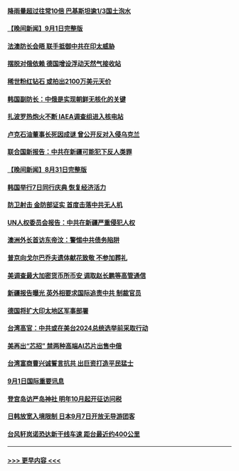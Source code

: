 #### [降雨量超过往常10倍 巴基斯坦逾1/3国土泡水](../pages/prog202/a103516825.md?t=09021601) 
#### [【晚间新闻】9月1日完整版](../pages/prog202/a103516689.md?t=09021601) 
#### [法澳防长会晤 联手抵御中共在印太威胁](../pages/prog202/a103516498.md?t=09021601) 
#### [摆脱对俄依赖 德国增设浮动天然气接收站](../pages/prog202/a103516491.md?t=09021601) 
#### [稀世粉红钻石 或拍出2100万美元天价](../pages/prog202/a103516507.md?t=09021601) 
#### [韩国副防长：中俄是实现朝鲜无核化的关键](../pages/prog202/a103516494.md?t=09021601) 
#### [扎波罗热炮火不断 IAEA调查组进入核电站](../pages/prog202/a103516496.md?t=09021601) 
#### [卢克石油董事长死因成谜 曾公开反对入侵乌克兰](../pages/prog202/a103516267.md?t=09021601) 
#### [联合国新报告：中共在新疆可能犯下反人类罪](../pages/prog202/a103516403.md?t=09021601) 
#### [【晚间新闻】8月31日完整版](../pages/prog202/a103515748.md?t=09021601) 
#### [韩国举行7日同行庆典 恢复经济活力](../pages/prog202/a103516310.md?t=09021601) 
#### [防卫射击 金防部证实 首度击落中共无人机](../pages/prog202/a103516312.md?t=09021601) 
#### [UN人权委员会报告：中共在新疆严重侵犯人权](../pages/prog202/a103516302.md?t=09021601) 
#### [澳洲外长首访东帝汶：警惕中共债务陷阱](../pages/prog202/a103516304.md?t=09021601) 
#### [普京向戈尔巴乔夫遗体献花致敬 不参加葬礼](../pages/prog202/a103516209.md?t=09021601) 
#### [美调查最大加密货币所币安 调取赵长鹏等高管通信](../pages/prog202/a103516197.md?t=09021601) 
#### [新疆报告曝光 英外相要求国际追责中共 制裁官员](../pages/prog202/a103516193.md?t=09021601) 
#### [德国将扩大印太地区军事部署](../pages/prog202/a103516061.md?t=09021601) 
#### [台湾高官：中共或在美台2024总统选举前采取行动](../pages/prog202/a103516099.md?t=09021601) 
#### [美再出“芯招” 禁两种高端AI芯片出售中俄](../pages/prog202/a103516094.md?t=09021601) 
#### [台湾富商曹兴诚誓言抗共 出巨资打造平民猛士](../pages/prog202/a103516081.md?t=09021601) 
#### [9月1日国际重要讯息](../pages/prog202/a103516059.md?t=09021601) 
#### [登宫岛访严岛神社 明年10月起开征访问税](../pages/prog202/a103515946.md?t=09021601) 
#### [日韩放宽入境限制 日本9月7日开放无导游团客](../pages/prog202/a103515916.md?t=09021601) 
#### [台风轩岚诺恐达新干线车速 距台最近约400公里](../pages/prog202/a103515889.md?t=09021601) 

----
#### [ >>> 更早内容 <<< ](../indexes/prog202-earlier.md)
